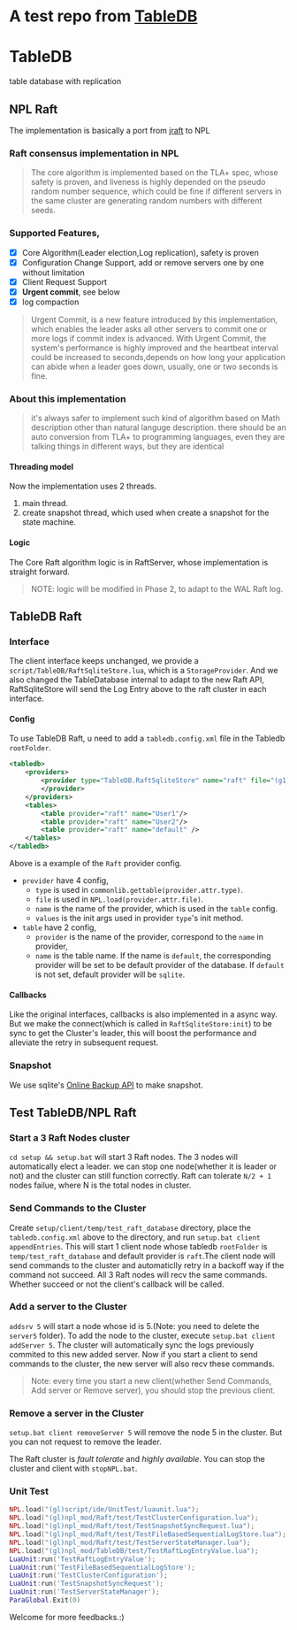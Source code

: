 # A test repo from [TableDB](https://github.com/NPLPackages/TableDB)
# TableDB
table database with replication

## NPL Raft
The implementation is basically a port from [jraft](https://github.com/datatechnology/jraft) to NPL

### Raft consensus implementation in NPL

> The core algorithm is implemented based on the TLA+ spec, whose safety is proven, and liveness is highly depended on the pseudo random number sequence, which could be fine if different servers in the same cluster are generating random numbers with different seeds.

### Supported Features,
- [x] Core Algorithm(Leader election,Log replication), safety is proven
- [x] Configuration Change Support, add or remove servers one by one without limitation
- [x] Client Request Support
- [x] **Urgent commit**, see below
- [x] log compaction

> Urgent Commit, is a new feature introduced by this implementation, which enables the leader asks all other servers to commit one or more logs if commit index is advanced. With Urgent Commit, the system's performance is highly improved and the heartbeat interval could be increased to seconds,depends on how long your application can abide when a leader goes down, usually, one or two seconds is fine.

### About this implementation
> it's always safer to implement such kind of algorithm based on Math description other than natural languge description.
> there should be an auto conversion from TLA+ to programming languages, even they are talking things in different ways, but they are identical

#### Threading model
  Now the implementation uses 2 threads. 
  1. main thread.
  2. create snapshot thread, which used when create a snapshot for the state machine.

#### Logic
  The Core Raft algorithm logic is in RaftServer, whose implementation is straight forward.
  > NOTE: logic will be modified in Phase 2, to adapt to the WAL Raft log.


## TableDB Raft

### Interface
The client interface keeps unchanged, we provide a `script/TableDB/RaftSqliteStore.lua`, which is a `StorageProvider`. And we also changed the TableDatabase internal to adapt to the new Raft API,
RaftSqliteStore will send the Log Entry above to the raft cluster in each interface.

#### Config
To use TableDB Raft, u need to add a `tabledb.config.xml` file in the Tabledb `rootFolder`.
```xml
<tabledb>
	<providers>
		<provider type="TableDB.RaftSqliteStore" name="raft" file="(g1)npl_mod/TableDB/RaftSqliteStore.lua">./,localhost,9004,4
		</provider>
	</providers>
	<tables>
		<table provider="raft" name="User1"/>
		<table provider="raft" name="User2"/>
		<table provider="raft" name="default" />
	</tables>
</tabledb>
```
Above is a example of the `Raft` provider config.

* `provider` have 4 config,
  * `type` is used in `commonlib.gettable(provider.attr.type)`. 
  * `file` is used in `NPL.load(provider.attr.file)`. 
  * `name` is the name of the provider, which is used in the `table` config.
  * `values` is the init args used in provider `type`'s init method. 
* `table` have 2 config, 
  * `provider` is the name of the provider, correspond to the `name` in provider,
  * `name` is the table name. If the name is `default`, the corresponding provider will be set to be default provider of the database. If `default` is not set, default provider will be `sqlite`.


#### Callbacks
Like the original interfaces, callbacks is also implemented in a async way. But we make the connect(which is called in `RaftSqliteStore:init`) to be sync to get the Cluster's leader, this will boost the performance and alleviate the retry in subsequent request.

### Snapshot
We use sqlite's [Online Backup API](https://www.sqlite.org/backup.html) to make snapshot.


## Test TableDB/NPL Raft

### Start a 3 Raft Nodes cluster
 `cd setup && setup.bat` will start 3 Raft nodes. The 3 nodes will automatically elect a leader. we can stop one node(whether it is leader or not) and the cluster can still function correctly. Raft can tolerate `N/2 + 1` nodes failue, where N is the total nodes in cluster.

### Send Commands to the Cluster
Create `setup/client/temp/test_raft_database` directory, place the `tabledb.config.xml` above to the directory, and run `setup.bat client appendEntries`. This will start 1 client node whose tabledb `rootFolder` is `temp/test_raft_database` and default provider is `raft`.The client node will send commands to the cluster and automaticlly retry in a backoff way if the command not succeed. All 3 Raft nodes will recv the same commands. Whether succeed or not the client's callback will be called. 

### Add a server to the Cluster
`addsrv 5` will start a node whose id is 5.(Note: you need to delete the `server5` folder). To add the node to the cluster, execute `setup.bat client addServer 5`. The cluster will automatically sync the logs previously commited to this new added server. Now if you start a client to send commands to the cluster, the new server will also recv these commands.

> Note: every time you start a new client(whether Send Commands, Add server or Remove server), you should stop the previous client.

### Remove a server in the Cluster
`setup.bat client removeServer 5` will remove the node 5 in the cluster. But you can not request to remove the leader.


The Raft cluster is *fault tolerate* and *highly available*. You can stop the cluster and client with `stopNPL.bat`.

### Unit Test

```lua
NPL.load("(gl)script/ide/UnitTest/luaunit.lua");
NPL.load("(gl)npl_mod/Raft/test/TestClusterConfiguration.lua");
NPL.load("(gl)npl_mod/Raft/test/TestSnapshotSyncRequest.lua");
NPL.load("(gl)npl_mod/Raft/test/TestFileBasedSequentialLogStore.lua");
NPL.load("(gl)npl_mod/Raft/test/TestServerStateManager.lua");
NPL.load("(gl)npl_mod/TableDB/test/TestRaftLogEntryValue.lua");
LuaUnit:run('TestRaftLogEntryValue');
LuaUnit:run('TestFileBasedSequentialLogStore');
LuaUnit:run('TestClusterConfiguration');
LuaUnit:run('TestSnapshotSyncRequest');
LuaUnit:run('TestServerStateManager');
ParaGlobal.Exit(0)
```

Welcome for more feedbacks.:)
